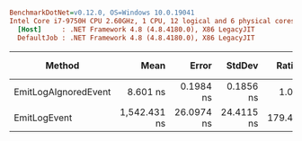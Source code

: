 ``` ini

BenchmarkDotNet=v0.12.0, OS=Windows 10.0.19041
Intel Core i7-9750H CPU 2.60GHz, 1 CPU, 12 logical and 6 physical cores
  [Host]     : .NET Framework 4.8 (4.8.4180.0), X86 LegacyJIT
  DefaultJob : .NET Framework 4.8 (4.8.4180.0), X86 LegacyJIT


```
|               Method |         Mean |      Error |     StdDev |  Ratio | RatioSD |  Gen 0 | Gen 1 | Gen 2 | Allocated |
|--------------------- |-------------:|-----------:|-----------:|-------:|--------:|-------:|------:|------:|----------:|
| EmitLogAIgnoredEvent |     8.601 ns |  0.1984 ns |  0.1856 ns |   1.00 |    0.00 |      - |     - |     - |         - |
|         EmitLogEvent | 1,542.431 ns | 26.0974 ns | 24.4115 ns | 179.42 |    5.05 | 0.0401 |     - |     - |     216 B |
